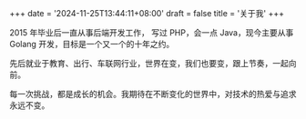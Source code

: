 +++
date = '2024-11-25T13:44:11+08:00'
draft = false
title = '关于我'
+++

2015 年毕业后一直从事后端开发工作， 写过 PHP，会一点 Java，现今主要从事 Golang 开发，目标是一个又一个的十年之约。

先后就业于教育、出行、车联网行业，世界在变，我们也要变，跟上节奏，一起向前。

每一次挑战，都是成长的机会。我期待在不断变化的世界中，对技术的热爱与追求永远不变。
